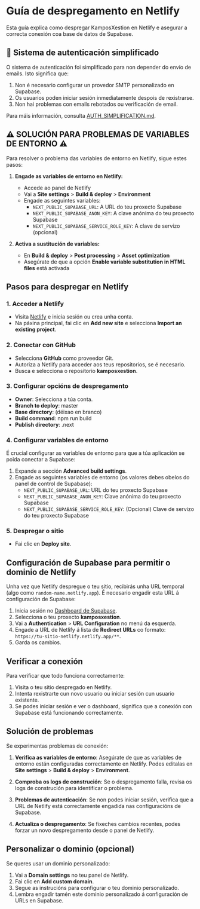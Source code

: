 # Guía de despregamento en Netlify

Esta guía explica como despregar KamposXestion en Netlify e asegurar a correcta conexión coa base de datos de Supabase.

## 📝 Sistema de autenticación simplificado

O sistema de autenticación foi simplificado para non depender do envío de emails. Isto significa que:

1. Non é necesario configurar un provedor SMTP personalizado en Supabase.
2. Os usuarios poden iniciar sesión inmediatamente despois de rexistrarse.
3. Non hai problemas con emails rebotados ou verificación de email.

Para máis información, consulta [AUTH_SIMPLIFICATION.md](./docs/AUTH_SIMPLIFICATION.md).

## ⚠️ SOLUCIÓN PARA PROBLEMAS DE VARIABLES DE ENTORNO ⚠️

Para resolver o problema das variables de entorno en Netlify, sigue estes pasos:

1. **Engade as variables de entorno en Netlify:**
   - Accede ao panel de Netlify
   - Vai a **Site settings** > **Build & deploy** > **Environment**
   - Engade as seguintes variables:
     - `NEXT_PUBLIC_SUPABASE_URL`: A URL do teu proxecto Supabase
     - `NEXT_PUBLIC_SUPABASE_ANON_KEY`: A clave anónima do teu proxecto Supabase
     - `NEXT_PUBLIC_SUPABASE_SERVICE_ROLE_KEY`: A clave de servizo (opcional)

2. **Activa a sustitución de variables:**
   - En **Build & deploy** > **Post processing** > **Asset optimization**
   - Asegúrate de que a opción **Enable variable substitution in HTML files** está activada

## Pasos para despregar en Netlify

### 1. Acceder a Netlify
- Visita [Netlify](https://app.netlify.com) e inicia sesión ou crea unha conta.
- Na páxina principal, fai clic en **Add new site** e selecciona **Import an existing project**.

### 2. Conectar con GitHub
- Selecciona **GitHub** como proveedor Git.
- Autoriza a Netlify para acceder aos teus repositorios, se é necesario.
- Busca e selecciona o repositorio **kamposxestion**.

### 3. Configurar opcións de despregamento
- **Owner**: Selecciona a túa conta.
- **Branch to deploy**: master
- **Base directory**: (déixao en branco)
- **Build command**: npm run build
- **Publish directory**: .next

### 4. Configurar variables de entorno
É crucial configurar as variables de entorno para que a túa aplicación se poida conectar a Supabase:

1. Expande a sección **Advanced build settings**.
2. Engade as seguintes variables de entorno (os valores debes obelos do panel de control de Supabase):
   - `NEXT_PUBLIC_SUPABASE_URL`: URL do teu proxecto Supabase 
   - `NEXT_PUBLIC_SUPABASE_ANON_KEY`: Clave anónima do teu proxecto Supabase
   - `NEXT_PUBLIC_SUPABASE_SERVICE_ROLE_KEY`: (Opcional) Clave de servizo do teu proxecto Supabase

### 5. Despregar o sitio
- Fai clic en **Deploy site**.

## Configuración de Supabase para permitir o dominio de Netlify

Unha vez que Netlify despregue o teu sitio, recibirás unha URL temporal (algo como `random-name.netlify.app`). É necesario engadir esta URL á configuración de Supabase:

1. Inicia sesión no [Dashboard de Supabase](https://app.supabase.io).
2. Selecciona o teu proxecto **kamposxestion**.
3. Vai a **Authentication** > **URL Configuration** no menú da esquerda.
4. Engade a URL de Netlify á lista de **Redirect URLs** co formato: `https://tu-sitio-netlify.netlify.app/**`.
5. Garda os cambios.

## Verificar a conexión

Para verificar que todo funciona correctamente:

1. Visita o teu sitio despregado en Netlify.
2. Intenta rexistrarte cun novo usuario ou iniciar sesión cun usuario existente.
3. Se podes iniciar sesión e ver o dashboard, significa que a conexión con Supabase está funcionando correctamente.

## Solución de problemas

Se experimentas problemas de conexión:

1. **Verifica as variables de entorno**: Asegúrate de que as variables de entorno están configuradas correctamente en Netlify. Podes editalas en **Site settings** > **Build & deploy** > **Environment**.

2. **Comproba os logs de construción**: Se o despregamento falla, revisa os logs de construción para identificar o problema.

3. **Problemas de autenticación**: Se non podes iniciar sesión, verifica que a URL de Netlify está correctamente engadida nas configuracións de Supabase.

4. **Actualiza o despregamento**: Se fixeches cambios recentes, podes forzar un novo despregamento desde o panel de Netlify.

## Personalizar o dominio (opcional)

Se queres usar un dominio personalizado:

1. Vai a **Domain settings** no teu panel de Netlify.
2. Fai clic en **Add custom domain**.
3. Segue as instrucións para configurar o teu dominio personalizado.
4. Lembra engadir tamén este dominio personalizado á configuración de URLs en Supabase.
